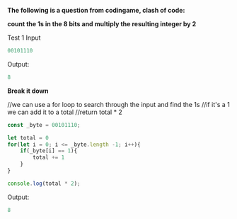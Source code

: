[category]: <> (Coding)
[date]: <> (2023/03/16)
[title]: <> (Codingame Question 3)

<b>The following is a question from codingame, clash of code:

count the 1s in the 8 bits and multiply the resulting integer by 2</b>

Test 1
Input

```javascript
00101110
```
Output:

```javascript
8
```

<b>Break it down</b>

//we can use a for loop to search through the input and find the 1s
//if it's a 1 we can add it to a total
//return total * 2

```javascript
const _byte = 00101110;

let total = 0
for(let i = 0; i <= _byte.length -1; i++){
    if(_byte[i] == 1){
        total += 1
    }
}

console.log(total * 2);
```

Output:

```javascript
8
```